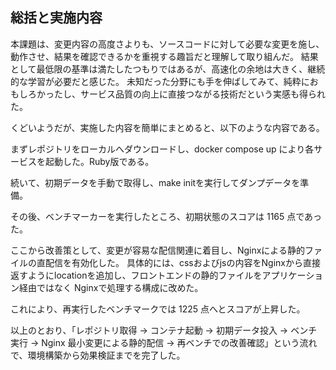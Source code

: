 ## 総括と実施内容
本課題は、変更内容の高度さよりも、ソースコードに対して必要な変更を施し、動作させ、結果を確認できるかを重視する趣旨だと理解して取り組んだ。
結果として最低限の基準は満たしたつもりではあるが、高速化の余地は大きく、継続的な学習が必要だと感じた。
未知だった分野にも手を伸ばしてみて、純粋におもしろかったし、サービス品質の向上に直接つながる技術だという実感も得られた。


くどいようだが、実施した内容を簡単にまとめると、以下のような内容である。


まずレポジトリをローカルへダウンロードし、docker compose up により各サービスを起動した。Ruby版である。

続いて、初期データを手動で取得し、make initを実行してダンプデータを準備。

その後、ベンチマーカーを実行したところ、初期状態のスコアは 1165 点であった。

ここから改善策として、変更が容易な配信関連に着目し、Nginxによる静的ファイルの直配信を有効化した。
具体的には、cssおよびjsの内容をNginxから直接返すようにlocationを追加し、フロントエンドの静的ファイルをアプリケーション経由ではなく Nginxで処理する構成に改めた。

これにより、再実行したベンチマークでは 1225 点へとスコアが上昇した。


以上のとおり、「レポジトリ取得 → コンテナ起動 → 初期データ投入 → ベンチ実行 → Nginx 最小変更による静的配信 → 再ベンチでの改善確認」という流れで、環境構築から効果検証までを完了した。

